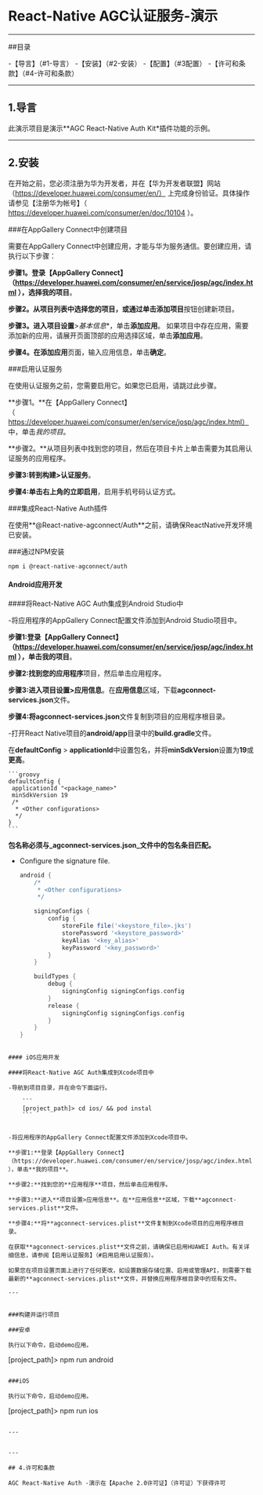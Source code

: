 # React-Native AGC认证服务-演示

---

##目录

-【导言】（#1-导言）
-【安装】（#2-安装）
-【配置】（#3配置）
-【许可和条款】（#4-许可和条款）

---

## 1.导言

此演示项目是演示**AGC React-Native Auth Kit*插件功能的示例。


---

## 2.安装

在开始之前，您必须注册为华为开发者，并在【华为开发者联盟】网站（https://developer.huawei.com/consumer/en/） 上完成身份验证。具体操作请参见【注册华为帐号】（ https://developer.huawei.com/consumer/en/doc/10104 ）。

###在AppGallery Connect中创建项目

需要在AppGallery Connect中创建应用，才能与华为服务通信。要创建应用，请执行以下步骤：

**步骤1。**登录【AppGallery Connect】（https://developer.huawei.com/consumer/en/service/josp/agc/index.html ），选择**我的项目**。

**步骤2。**从项目列表中选择您的项目，或通过单击**添加项目**按钮创建新项目。

**步骤3。**进入**项目设置**>*基本信息**，单击**添加应用**。
如果项目中存在应用，需要添加新的应用，请展开页面顶部的应用选择区域，单击**添加应用**。

**步骤4。**在**添加应用**页面，输入应用信息，单击**确定**。

###启用认证服务

在使用认证服务之前，您需要启用它。如果您已启用，请跳过此步骤。

**步骤1。**在【AppGallery Connect】（https://developer.huawei.com/consumer/en/service/josp/agc/index.html） 中，单击*我的项目*。

**步骤2。**从项目列表中找到您的项目，然后在项目卡片上单击需要为其启用认证服务的应用程序。

**步骤3:**转到**构建>认证服务**。

**步骤4:**单击右上角的**立即启用**，启用手机号码认证方式。

###集成React-Native Auth插件

在使用**@React-native-agconnect/Auth**之前，请确保ReactNative开发环境已安装。

###通过NPM安装

```
npm i @react-native-agconnect/auth
```

#### Android应用开发

####将React-Native AGC Auth集成到Android Studio中

-将应用程序的AppGallery Connect配置文件添加到Android Studio项目中。

**步骤1:**登录【AppGallery Connect】（https://developer.huawei.com/consumer/en/service/josp/agc/index.html ），单击**我的项目**。
    
**步骤2:**找到您的**应用程序**项目，然后单击应用程序。
    
**步骤3:**进入**项目设置>应用信息**。在**应用信息**区域，下载**agconnect-services.json**文件。
    
**步骤4:**将**agconnect-services.json**文件复制到项目的应用程序根目录。
    
-打开React Native项目的**android/app**目录中的**build.gradle**文件。

在**defaultConfig** > **applicationId**中设置包名，并将**minSdkVersion**设置为**19**或**更高**。

    ```groovy
    defaultConfig {
     applicationId "<package_name>"
     minSdkVersion 19
     /*
      * <Other configurations>
      */
    }
    ```
    
**包名称必须与_agconnect-services.json_文件中的包名条目匹配。**

- Configure the signature file.
    
    ```gradle
    android {
        /*
         * <Other configurations>
         */

        signingConfigs {
            config {
                storeFile file('<keystore_file>.jks')
                storePassword '<keystore_password>'
                keyAlias '<key_alias>'
                keyPassword '<key_password>'
            }
        }

        buildTypes {
            debug {
                signingConfig signingConfigs.config
            }
            release {
                signingConfig signingConfigs.config
            }
        }
    }
    ```
```

#### iOS应用开发

####将React-Native AGC Auth集成到Xcode项目中

-导航到项目目录，并在命令下面运行。

    ```
    [project_path]> cd ios/ && pod instal
    ```
	
	
-将应用程序的AppGallery Connect配置文件添加到Xcode项目中。

**步骤1:**登录【AppGallery Connect】（https://developer.huawei.com/consumer/en/service/josp/agc/index.html ），单击**我的项目**。
    
**步骤2:**找到您的**应用程序**项目，然后单击应用程序。
    
**步骤3:**进入**项目设置>应用信息**。在**应用信息**区域，下载**agconnect-services.plist**文件。
    
**步骤4:**将**agconnect-services.plist**文件复制到Xcode项目的应用程序根目录。
    
在获取**agconnect-services.plist**文件之前，请确保已启用HUAWEI Auth。有关详细信息，请参阅【启用认证服务】（#启用启用认证服务）。
    
如果您在项目设置页面上进行了任何更改，如设置数据存储位置、启用或管理API，则需要下载最新的**agconnect-services.plist**文件，并替换应用程序根目录中的现有文件。
 
---


###构建并运行项目

###安卓

执行以下命令，启动demo应用。
```
[project_path]> npm run android
```

###iOS

执行以下命令，启动demo应用。
```
[project_path]> npm run ios
```

---
    

---

## 4.许可和条款

AGC React-Native Auth -演示在【Apache 2.0许可证】（许可证）下获得许可

